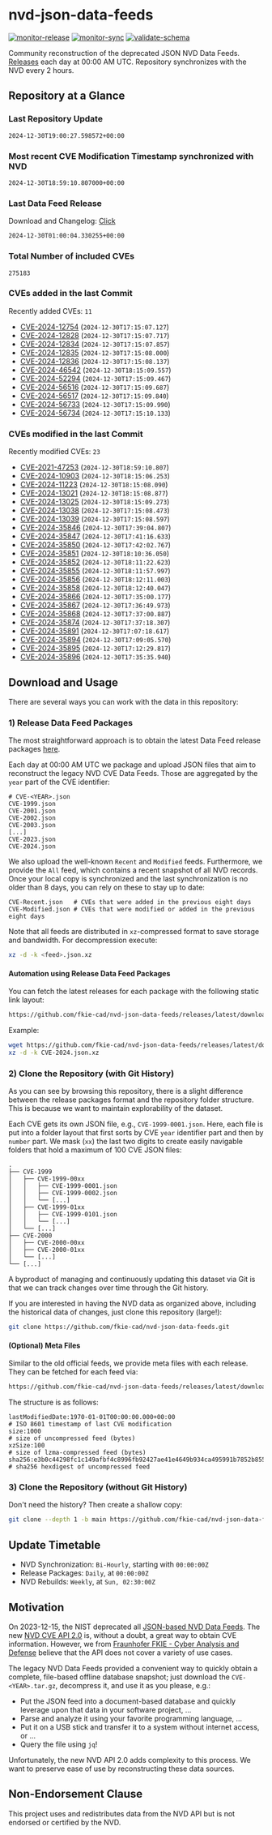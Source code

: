 # nvd-json-data-feeds

[![monitor-release](https://github.com/fkie-cad/nvd-json-data-feeds/actions/workflows/monitor_release.yml/badge.svg)](https://github.com/fkie-cad/nvd-json-data-feeds/actions/workflows/monitor_release.yml)
[![monitor-sync](https://github.com/fkie-cad/nvd-json-data-feeds/actions/workflows/monitor_sync.yml/badge.svg)](https://github.com/fkie-cad/nvd-json-data-feeds/actions/workflows/monitor_sync.yml)
[![validate-schema](https://github.com/fkie-cad/nvd-json-data-feeds/actions/workflows/validate_schema.yml/badge.svg)](https://github.com/fkie-cad/nvd-json-data-feeds/actions/workflows/validate_schema.yml)

Community reconstruction of the deprecated JSON NVD Data Feeds.
[Releases](https://github.com/fkie-cad/nvd-json-data-feeds/releases/latest) each day at 00:00 AM UTC.
Repository synchronizes with the NVD every 2 hours.

## Repository at a Glance

### Last Repository Update

```plain
2024-12-30T19:00:27.598572+00:00
```

### Most recent CVE Modification Timestamp synchronized with NVD

```plain
2024-12-30T18:59:10.807000+00:00
```

### Last Data Feed Release

Download and Changelog: [Click](https://github.com/fkie-cad/nvd-json-data-feeds/releases/latest)

```plain
2024-12-30T01:00:04.330255+00:00
```

### Total Number of included CVEs

```plain
275183
```

### CVEs added in the last Commit

Recently added CVEs: `11`

- [CVE-2024-12754](CVE-2024/CVE-2024-127xx/CVE-2024-12754.json) (`2024-12-30T17:15:07.127`)
- [CVE-2024-12828](CVE-2024/CVE-2024-128xx/CVE-2024-12828.json) (`2024-12-30T17:15:07.717`)
- [CVE-2024-12834](CVE-2024/CVE-2024-128xx/CVE-2024-12834.json) (`2024-12-30T17:15:07.857`)
- [CVE-2024-12835](CVE-2024/CVE-2024-128xx/CVE-2024-12835.json) (`2024-12-30T17:15:08.000`)
- [CVE-2024-12836](CVE-2024/CVE-2024-128xx/CVE-2024-12836.json) (`2024-12-30T17:15:08.137`)
- [CVE-2024-46542](CVE-2024/CVE-2024-465xx/CVE-2024-46542.json) (`2024-12-30T18:15:09.557`)
- [CVE-2024-52294](CVE-2024/CVE-2024-522xx/CVE-2024-52294.json) (`2024-12-30T17:15:09.467`)
- [CVE-2024-56516](CVE-2024/CVE-2024-565xx/CVE-2024-56516.json) (`2024-12-30T17:15:09.687`)
- [CVE-2024-56517](CVE-2024/CVE-2024-565xx/CVE-2024-56517.json) (`2024-12-30T17:15:09.840`)
- [CVE-2024-56733](CVE-2024/CVE-2024-567xx/CVE-2024-56733.json) (`2024-12-30T17:15:09.990`)
- [CVE-2024-56734](CVE-2024/CVE-2024-567xx/CVE-2024-56734.json) (`2024-12-30T17:15:10.133`)


### CVEs modified in the last Commit

Recently modified CVEs: `23`

- [CVE-2021-47253](CVE-2021/CVE-2021-472xx/CVE-2021-47253.json) (`2024-12-30T18:59:10.807`)
- [CVE-2024-10903](CVE-2024/CVE-2024-109xx/CVE-2024-10903.json) (`2024-12-30T18:15:06.253`)
- [CVE-2024-11223](CVE-2024/CVE-2024-112xx/CVE-2024-11223.json) (`2024-12-30T18:15:08.090`)
- [CVE-2024-13021](CVE-2024/CVE-2024-130xx/CVE-2024-13021.json) (`2024-12-30T18:15:08.877`)
- [CVE-2024-13025](CVE-2024/CVE-2024-130xx/CVE-2024-13025.json) (`2024-12-30T18:15:09.273`)
- [CVE-2024-13038](CVE-2024/CVE-2024-130xx/CVE-2024-13038.json) (`2024-12-30T17:15:08.473`)
- [CVE-2024-13039](CVE-2024/CVE-2024-130xx/CVE-2024-13039.json) (`2024-12-30T17:15:08.597`)
- [CVE-2024-35846](CVE-2024/CVE-2024-358xx/CVE-2024-35846.json) (`2024-12-30T17:39:04.807`)
- [CVE-2024-35847](CVE-2024/CVE-2024-358xx/CVE-2024-35847.json) (`2024-12-30T17:41:16.633`)
- [CVE-2024-35850](CVE-2024/CVE-2024-358xx/CVE-2024-35850.json) (`2024-12-30T17:42:02.767`)
- [CVE-2024-35851](CVE-2024/CVE-2024-358xx/CVE-2024-35851.json) (`2024-12-30T18:10:36.050`)
- [CVE-2024-35852](CVE-2024/CVE-2024-358xx/CVE-2024-35852.json) (`2024-12-30T18:11:22.623`)
- [CVE-2024-35855](CVE-2024/CVE-2024-358xx/CVE-2024-35855.json) (`2024-12-30T18:11:57.997`)
- [CVE-2024-35856](CVE-2024/CVE-2024-358xx/CVE-2024-35856.json) (`2024-12-30T18:12:11.003`)
- [CVE-2024-35858](CVE-2024/CVE-2024-358xx/CVE-2024-35858.json) (`2024-12-30T18:12:40.047`)
- [CVE-2024-35866](CVE-2024/CVE-2024-358xx/CVE-2024-35866.json) (`2024-12-30T17:35:00.177`)
- [CVE-2024-35867](CVE-2024/CVE-2024-358xx/CVE-2024-35867.json) (`2024-12-30T17:36:49.973`)
- [CVE-2024-35868](CVE-2024/CVE-2024-358xx/CVE-2024-35868.json) (`2024-12-30T17:37:00.887`)
- [CVE-2024-35874](CVE-2024/CVE-2024-358xx/CVE-2024-35874.json) (`2024-12-30T17:37:18.307`)
- [CVE-2024-35891](CVE-2024/CVE-2024-358xx/CVE-2024-35891.json) (`2024-12-30T17:07:18.617`)
- [CVE-2024-35894](CVE-2024/CVE-2024-358xx/CVE-2024-35894.json) (`2024-12-30T17:09:05.570`)
- [CVE-2024-35895](CVE-2024/CVE-2024-358xx/CVE-2024-35895.json) (`2024-12-30T17:12:29.817`)
- [CVE-2024-35896](CVE-2024/CVE-2024-358xx/CVE-2024-35896.json) (`2024-12-30T17:35:35.940`)


## Download and Usage

There are several ways you can work with the data in this repository:

### 1) Release Data Feed Packages

The most straightforward approach is to obtain the latest Data Feed release packages [here](https://github.com/fkie-cad/nvd-json-data-feeds/releases/latest).

Each day at 00:00 AM UTC we package and upload JSON files that aim to reconstruct the legacy NVD CVE Data Feeds.
Those are aggregated by the `year` part of the CVE identifier:

```
# CVE-<YEAR>.json
CVE-1999.json
CVE-2001.json
CVE-2002.json
CVE-2003.json
[...]
CVE-2023.json
CVE-2024.json
```

We also upload the well-known `Recent` and `Modified` feeds.
Furthermore, we provide the `All` feed, which contains a recent snapshot of all NVD records.
Once your local copy is synchronized and the last synchronization is no older than 8 days, you can rely on these to stay up to date:

```plain
CVE-Recent.json   # CVEs that were added in the previous eight days
CVE-Modified.json # CVEs that were modified or added in the previous eight days
```

Note that all feeds are distributed in `xz`-compressed format to save storage and bandwidth.
For decompression execute:

```sh
xz -d -k <feed>.json.xz
```

#### Automation using Release Data Feed Packages

You can fetch the latest releases for each package with the following static link layout:

```sh
https://github.com/fkie-cad/nvd-json-data-feeds/releases/latest/download/CVE-<YEAR>.json.xz
```

Example:

```sh
wget https://github.com/fkie-cad/nvd-json-data-feeds/releases/latest/download/CVE-2024.json.xz
xz -d -k CVE-2024.json.xz
```

### 2) Clone the Repository (with Git History)

As you can see by browsing this repository, there is a slight difference between the release packages format and the repository folder structure.
This is because we want to maintain explorability of the dataset.

Each CVE gets its own JSON file, e.g., `CVE-1999-0001.json`.
Here, each file is put into a folder layout that first sorts by CVE `year` identifier part and then by `number` part.
We mask (`xx`) the last two digits to create easily navigable folders that hold a maximum of 100 CVE JSON files:

```plain
.
├── CVE-1999
│   ├── CVE-1999-00xx
│   │   ├── CVE-1999-0001.json
│   │   ├── CVE-1999-0002.json
│   │   └── [...]
│   ├── CVE-1999-01xx
│   │   ├── CVE-1999-0101.json
│   │   └── [...]
│   └── [...]
├── CVE-2000
│   ├── CVE-2000-00xx
│   ├── CVE-2000-01xx
│   └── [...]
└── [...]
```

A byproduct of managing and continuously updating this dataset via Git is that we can track changes over time through the Git history.

If you are interested in having the NVD data as organized above, including the historical data of changes, just clone this repository (large!):

```sh
git clone https://github.com/fkie-cad/nvd-json-data-feeds.git
```

#### (Optional) Meta Files

Similar to the old official feeds, we provide meta files with each release. They can be fetched for each feed via:

```sh
https://github.com/fkie-cad/nvd-json-data-feeds/releases/latest/download/CVE-<YEAR>.meta
```

The structure is as follows:

```plain
lastModifiedDate:1970-01-01T00:00:00.000+00:00                          # ISO 8601 timestamp of last CVE modification
size:1000                                                               # size of uncompressed feed (bytes)
xzSize:100                                                              # size of lzma-compressed feed (bytes)
sha256:e3b0c44298fc1c149afbf4c8996fb92427ae41e4649b934ca495991b7852b855 # sha256 hexdigest of uncompressed feed
```

### 3) Clone the Repository (without Git History)

Don't need the history? Then create a shallow copy:

```sh
git clone --depth 1 -b main https://github.com/fkie-cad/nvd-json-data-feeds.git
```


## Update Timetable

* NVD Synchronization: `Bi-Hourly`, starting with `00:00:00Z`
* Release Packages: `Daily`, at `00:00:00Z`
* NVD Rebuilds: `Weekly`, at `Sun, 02:30:00Z`


## Motivation

On 2023-12-15, the NIST deprecated all [JSON-based NVD Data Feeds](https://nvd.nist.gov/vuln/data-feeds#divRetirementBanner-1).
The new [NVD CVE API 2.0](https://nvd.nist.gov/developers/vulnerabilities) is, without a doubt, a great way to obtain CVE information.
However, we from [Fraunhofer FKIE - Cyber Analysis and Defense](https://www.fkie.fraunhofer.de/en/departments/cad.html) believe that the API does not cover a variety of use cases.

The legacy NVD Data Feeds provided a convenient way to quickly obtain a complete, file-based offline database snapshot; just download the `CVE-<YEAR>.tar.gz`, decompress it, and use it as you please, e.g.:

- Put the JSON feed into a document-based database and quickly leverage upon that data in your software project, ...
- Parse and analyze it using your favorite programming language, ...
- Put it on a USB stick and transfer it to a system without internet access, or ...
- Query the file using `jq`!

Unfortunately, the new NVD API 2.0 adds complexity to this process.
We want to preserve ease of use by reconstructing these data sources.

## Non-Endorsement Clause

This project uses and redistributes data from the NVD API but is not endorsed or certified by the NVD.